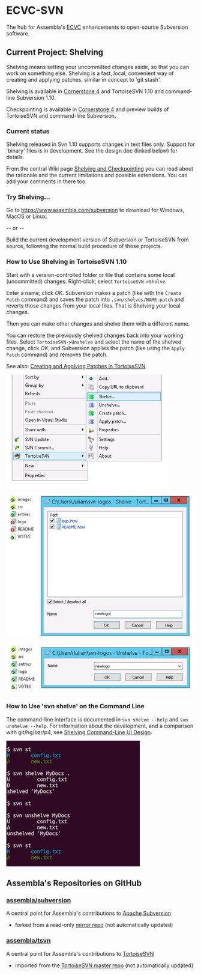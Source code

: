 # ECVC-SVN
The hub for Assembla's [ECVC](https://www.assembla.com/ecvc) enhancements to open-source Subversion software.

## Current Project: Shelving
Shelving means setting your uncommitted changes aside, so that you can work on something else. Shelving is a fast, local,  convenient way of creating and applying patches, similar in concept to 'git stash'.

Shelving is available in [Cornerstone 4](https://cornerstone.assembla.com/) and TortoiseSVN 1.10 and command-line Subversion 1.10.

Checkpointing is available in [Cornerstone 4](https://cornerstone.assembla.com/) and preview builds of TortoiseSVN and command-line Subversion.

### Current status
Shelving released in Svn 1.10 supports changes in text files only. Support for 'binary' files is in development. See the design doc (linked below) for details.

From the central Wiki page [Shelving and Checkpointing](https://cwiki.apache.org/confluence/display/SVN/Shelving+and+Checkpointing) you can read about the rationale and the current limitations and possible extensions. You can add your comments in there too.

### Try Shelving...
Go to https://www.assembla.com/subversion to download for Windows, MacOS or Linux.

-- or --

Build the current development version of Subversion or TortoiseSVN from source, following the normal build procedure of those projects.

### How to Use Shelving in TortoiseSVN 1.10
Start with a version-controlled folder or file that contains some local (uncommitted) changes. Right-click; select `TortoiseSVN->Shelve`.

Enter a name; click *OK*. Subversion makes a patch (like with the `Create Patch` command) and saves the patch into `.svn/shelves/NAME.patch` and reverts those changes from your local files. That is Shelving your local changes.

Then you can make other changes and shelve them with a different name.

You can restore the previously shelved changes back into your working files. Select `TortoiseSVN->Unshelve` and select the name of the shelved change, click *OK*, and Subversion applies the patch (like using the `Apply Patch` command) and removes the patch.

See also: [Creating and Applying Patches in TortoiseSVN](https://tortoisesvn.net/docs/nightly/TortoiseSVN_en/tsvn-dug-patch.html).
  
![context menu](tsvn-1-cmenu-shelve.png)

![shelve dialog](tsvn-2-dlg-shelve.png)

![unshelve dialog](tsvn-2-dlg-unshelve.png)

### How to Use 'svn shelve' on the Command Line

The command-line interface is documented in `svn shelve --help` and `svn unshelve --help`. For information about the development, and a comparison with git/hg/bzr/p4, see [Shelving Command-Line UI Design](https://cwiki.apache.org/confluence/display/SVN/Shelving+Command-Line+UI+Design).

![command line](shelve-demo-1.png)

## Assembla's Repositories on GitHub

### [assembla/subversion](https://github.com/assembla/subversion)
A central point for Assembla's contributions to [Apache Subversion](http://subversion.apache.org)
  * forked from a read-only [mirror repo](https://github.com/apache/subversion)
    (not automatically updated)

### [assembla/tsvn](https://github.com/assembla/tsvn)
A central point for Assembla's contributions to [TortoiseSVN](http://tortoisesvn.net)
  * imported from the [TortoiseSVN master repo](https://sourceforge.net/p/tortoisesvn/code/)
    (not automatically updated)

